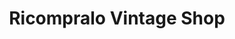 ---
title: "Ricompralo Vintage Shop"
url: /coldrerio/ricompralo-vintage-shop/
shop: Gebrauchtwaren
---